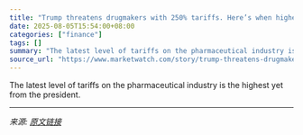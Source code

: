 ```yaml
---
title: "Trump threatens drugmakers with 250% tariffs. Here’s when higher levies could come."
date: 2025-08-05T15:54:00+08:00
categories: ["finance"]
tags: []
summary: "The latest level of tariffs on the pharmaceutical industry is the highest yet from the president."
source_url: "https://www.marketwatch.com/story/trump-threatens-drugmakers-with-250-tariffs-heres-when-higher-levies-could-come-fa1632cc?mod=mw_rss_topstories"
---
```


The latest level of tariffs on the pharmaceutical industry is the highest yet from the president.

---

*来源: [原文链接](https://www.marketwatch.com/story/trump-threatens-drugmakers-with-250-tariffs-heres-when-higher-levies-could-come-fa1632cc?mod=mw_rss_topstories)*
